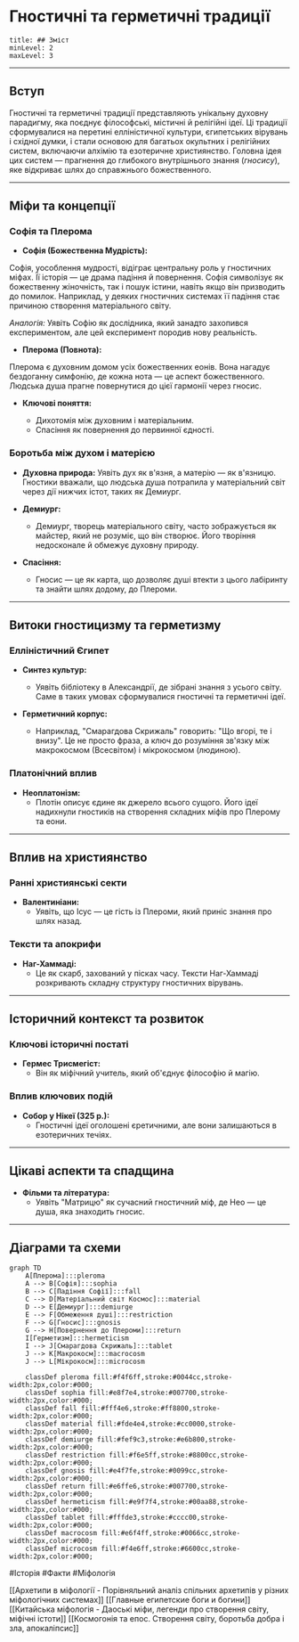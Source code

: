 # Гностичні та герметичні традиції

```table-of-contents
title: ## Зміст
minLevel: 2
maxLevel: 3
```

---

## **Вступ**

Гностичні та герметичні традиції представляють унікальну духовну парадигму, яка поєднує філософські, містичні й релігійні ідеї. Ці традиції сформувалися на перетині елліністичної культури, єгипетських вірувань і східної думки, і стали основою для багатьох окультних і релігійних систем, включаючи алхімію та езотеричне християнство. Головна ідея цих систем — прагнення до глибокого внутрішнього знання (*гносису*), яке відкриває шлях до справжнього божественного.

---

## **Міфи та концепції**

### **Софія та Плерома**

- **Софія (Божественна Мудрість):**

Софія, уособлення мудрості, відіграє центральну роль у гностичних міфах. Її історія — це драма падіння й повернення. Софія символізує як божественну жіночність, так і пошук істини, навіть якщо він призводить до помилок. Наприклад, у деяких гностичних системах її падіння стає причиною створення матеріального світу.

  *Аналогія:* Уявіть Софію як дослідника, який занадто захопився експериментом, але цей експеримент породив нову реальність.

- **Плерома (Повнота):**

Плерома є духовним домом усіх божественних еонів. Вона нагадує бездоганну симфонію, де кожна нота — це аспект божественного. Людська душа прагне повернутися до цієї гармонії через гносис.

- **Ключові поняття:**

  - Дихотомія між духовним і матеріальним.
  - Спасіння як повернення до первинної єдності.

### **Боротьба між духом і матерією**

- **Духовна природа:** Уявіть дух як в'язня, а матерію — як в'язницю. Гностики вважали, що людська душа потрапила у матеріальний світ через дії нижчих істот, таких як Демиург.

- **Демиург:**

  - Демиург, творець матеріального світу, часто зображується як майстер, який не розуміє, що він створює. Його творіння недосконале й обмежує духовну природу.

- **Спасіння:**

  - Гносис — це як карта, що дозволяє душі втекти з цього лабіринту та знайти шлях додому, до Плероми.

---

## **Витоки гностицизму та герметизму**

### **Елліністичний Єгипет**

- **Синтез культур:**

  - Уявіть бібліотеку в Александрії, де зібрані знання з усього світу. Саме в таких умовах сформувалися гностичні та герметичні ідеї.

- **Герметичний корпус:**

  - Наприклад, "Смарагдова Скрижаль" говорить: "Що вгорі, те і внизу". Це не просто фраза, а ключ до розуміння зв'язку між макрокосмом (Всесвітом) і мікрокосмом (людиною).

### **Платонічний вплив**

- **Неоплатонізм:**
  - Плотін описує єдине як джерело всього сущого. Його ідеї надихнули гностиків на створення складних міфів про Плерому та еони.

---

## **Вплив на християнство**

### **Ранні християнські секти**

- **Валентиніани:**
  - Уявіть, що Ісус — це гість із Плероми, який приніс знання про шлях назад.

### **Тексти та апокрифи**

- **Наг-Хаммаді:**
  - Це як скарб, захований у пісках часу. Тексти Наг-Хаммаді розкривають складну структуру гностичних вірувань.

---

## **Історичний контекст та розвиток**

### **Ключові історичні постаті**

- **Гермес Трисмегіст:**
  - Він як міфічний учитель, який об'єднує філософію й магію.

### **Вплив ключових подій**

- **Собор у Нікеї (325 р.):**
  - Гностичні ідеї оголошені єретичними, але вони залишаються в езотеричних течіях.

---

## **Цікаві аспекти та спадщина**

- **Фільми та література:**
  - Уявіть "Матрицю" як сучасний гностичний міф, де Нео — це душа, яка знаходить гносис.

---

## **Діаграми та схеми**

```mermaid
graph TD
    A[Плерома]:::pleroma
    A --> B[Софія]:::sophia
    B --> C[Падіння Софії]:::fall
    C --> D[Матеріальний світ Космос]:::material
    D --> E[Демиург]:::demiurge
    E --> F[Обмеження душі]:::restriction
    F --> G[Гносис]:::gnosis
    G --> H[Повернення до Плероми]:::return
    I[Герметизм]:::hermeticism
    I --> J[Смарагдова Скрижаль]:::tablet
    J --> K[Макрокосм]:::macrocosm
    J --> L[Мікрокосм]:::microcosm

    classDef pleroma fill:#f4f6ff,stroke:#0044cc,stroke-width:2px,color:#000;
    classDef sophia fill:#e8f7e4,stroke:#007700,stroke-width:2px,color:#000;
    classDef fall fill:#fff4e6,stroke:#ff8800,stroke-width:2px,color:#000;
    classDef material fill:#fde4e4,stroke:#cc0000,stroke-width:2px,color:#000;
    classDef demiurge fill:#fef9c3,stroke:#e6b800,stroke-width:2px,color:#000;
    classDef restriction fill:#f6e5ff,stroke:#8800cc,stroke-width:2px,color:#000;
    classDef gnosis fill:#e4f7fe,stroke:#0099cc,stroke-width:2px,color:#000;
    classDef return fill:#e6ffe6,stroke:#007700,stroke-width:2px,color:#000;
    classDef hermeticism fill:#e9f7f4,stroke:#00aa88,stroke-width:2px,color:#000;
    classDef tablet fill:#fffde3,stroke:#cccc00,stroke-width:2px,color:#000;
    classDef macrocosm fill:#e6f4ff,stroke:#0066cc,stroke-width:2px,color:#000;
    classDef microcosm fill:#f4e6ff,stroke:#6600cc,stroke-width:2px,color:#000;
```

#Історія #Факти #Міфологія

[[Архетипи в міфології - Порівняльний аналіз спільних архетипів у різних міфологічних системах]]
[[Главные египетские боги и богини]]
[[Китайська міфологія - Даоські міфи, легенди про створення світу, міфічні істоти]]
[[Космогонія та епос. Створення світу, боротьба добра і зла, апокаліпсис]]
